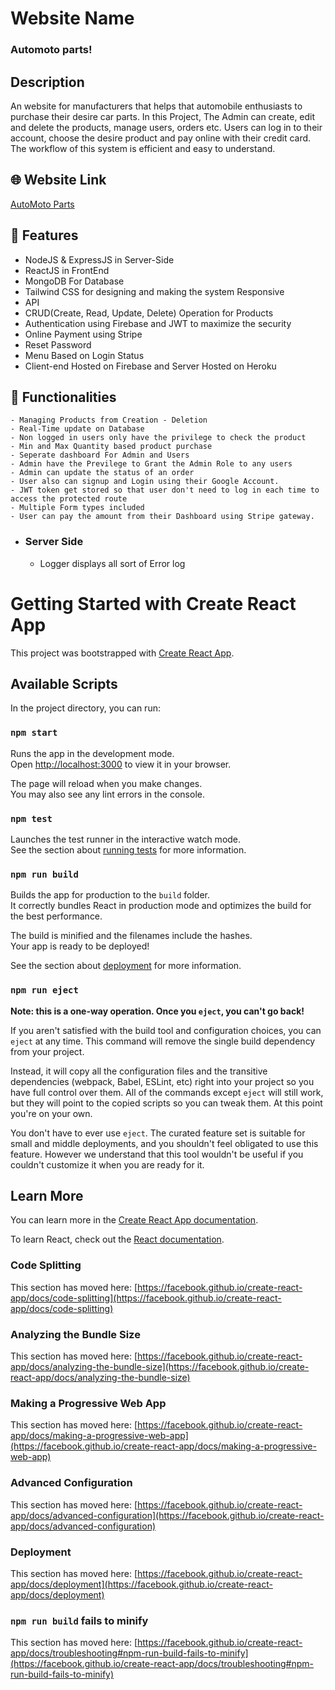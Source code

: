 # Website Name

### Automoto parts!

## Description

An website for manufacturers that helps that automobile enthusiasts to purchase their desire car parts. In this Project, The Admin can create, edit and delete the products, manage users, orders etc. Users can log in to their account, choose the desire product and pay online with their credit card. The workflow of this system is efficient and easy to understand.

## 🌐 Website Link

[AutoMoto Parts](https://manufacturer-site.web.app/)


## 🚀 Features

- NodeJS & ExpressJS in Server-Side
- ReactJS in FrontEnd
- MongoDB For Database
- Tailwind CSS for designing and making the system Responsive
- API
- CRUD(Create, Read, Update, Delete) Operation for Products
- Authentication using Firebase and JWT to maximize the security
- Online Payment using Stripe
- Reset Password
- Menu Based on Login Status
- Client-end Hosted on Firebase and Server Hosted on Heroku

## 🚀 Functionalities
    - Managing Products from Creation - Deletion
    - Real-Time update on Database
    - Non logged in users only have the privilege to check the product
    - Min and Max Quantity based product purchase
    - Seperate dashboard For Admin and Users
    - Admin have the Previlege to Grant the Admin Role to any users
    - Admin can update the status of an order
    - User also can signup and Login using their Google Account.
    - JWT token get stored so that user don't need to log in each time to access the protected route
    - Multiple Form types included
    - User can pay the amount from their Dashboard using Stripe gateway. 

- ### Server Side
    - Logger displays all sort of Error log

# Getting Started with Create React App

This project was bootstrapped with [Create React App](https://github.com/facebook/create-react-app).

## Available Scripts

In the project directory, you can run:

### `npm start`

Runs the app in the development mode.\
Open [http://localhost:3000](http://localhost:3000) to view it in your browser.

The page will reload when you make changes.\
You may also see any lint errors in the console.

### `npm test`

Launches the test runner in the interactive watch mode.\
See the section about [running tests](https://facebook.github.io/create-react-app/docs/running-tests) for more information.

### `npm run build`

Builds the app for production to the `build` folder.\
It correctly bundles React in production mode and optimizes the build for the best performance.

The build is minified and the filenames include the hashes.\
Your app is ready to be deployed!

See the section about [deployment](https://facebook.github.io/create-react-app/docs/deployment) for more information.

### `npm run eject`

**Note: this is a one-way operation. Once you `eject`, you can't go back!**

If you aren't satisfied with the build tool and configuration choices, you can `eject` at any time. This command will remove the single build dependency from your project.

Instead, it will copy all the configuration files and the transitive dependencies (webpack, Babel, ESLint, etc) right into your project so you have full control over them. All of the commands except `eject` will still work, but they will point to the copied scripts so you can tweak them. At this point you're on your own.

You don't have to ever use `eject`. The curated feature set is suitable for small and middle deployments, and you shouldn't feel obligated to use this feature. However we understand that this tool wouldn't be useful if you couldn't customize it when you are ready for it.

## Learn More

You can learn more in the [Create React App documentation](https://facebook.github.io/create-react-app/docs/getting-started).

To learn React, check out the [React documentation](https://reactjs.org/).

### Code Splitting

This section has moved here: [https://facebook.github.io/create-react-app/docs/code-splitting](https://facebook.github.io/create-react-app/docs/code-splitting)

### Analyzing the Bundle Size

This section has moved here: [https://facebook.github.io/create-react-app/docs/analyzing-the-bundle-size](https://facebook.github.io/create-react-app/docs/analyzing-the-bundle-size)

### Making a Progressive Web App

This section has moved here: [https://facebook.github.io/create-react-app/docs/making-a-progressive-web-app](https://facebook.github.io/create-react-app/docs/making-a-progressive-web-app)

### Advanced Configuration

This section has moved here: [https://facebook.github.io/create-react-app/docs/advanced-configuration](https://facebook.github.io/create-react-app/docs/advanced-configuration)

### Deployment

This section has moved here: [https://facebook.github.io/create-react-app/docs/deployment](https://facebook.github.io/create-react-app/docs/deployment)

### `npm run build` fails to minify

This section has moved here: [https://facebook.github.io/create-react-app/docs/troubleshooting#npm-run-build-fails-to-minify](https://facebook.github.io/create-react-app/docs/troubleshooting#npm-run-build-fails-to-minify)

